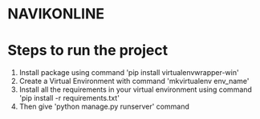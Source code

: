 # NAVIKONLINE
# Steps to run the project
1. Install package using command 'pip install virtualenvwrapper-win'
2. Create a Virtual Environment with command 'mkvirtualenv env_name'
3. Install all the requirements in your virtual environment using command 'pip install -r requirements.txt'
4. Then give 'python manage.py runserver' command
